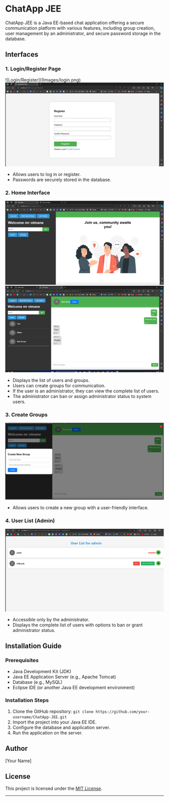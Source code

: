 # ChatApp JEE

ChatApp JEE is a Java EE-based chat application offering a secure communication platform with various features, including group creation, user management by an administrator, and secure password storage in the database.

## Interfaces

### 1. Login/Register Page

![Login/Register]((Images/login.png)
![Login/Register](Images/register.png)

- Allows users to log in or register.
- Passwords are securely stored in the database.

### 2. Home Interface

![Home](Images/home.png)
![Group Conversations](Images/converstions.png)

- Displays the list of users and groups.
- Users can create groups for communication.
- If the user is an administrator, they can view the complete list of users.
- The administrator can ban or assign administrator status to system users.

### 3. Create Groups

![Create Groups](Images/createGrp.png)

- Allows users to create a new group with a user-friendly interface.

### 4. User List (Admin)

![User List (Admin)](Images/list-users-admins.png)

- Accessible only by the administrator.
- Displays the complete list of users with options to ban or grant administrator status.

## Installation Guide

### Prerequisites

- Java Development Kit (JDK)
- Java EE Application Server (e.g., Apache Tomcat)
- Database (e.g., MySQL)
- Eclipse IDE (or another Java EE development environment)

### Installation Steps

1. Clone the GitHub repository: `git clone https://github.com/your-username/ChatApp-JEE.git`
2. Import the project into your Java EE IDE.
3. Configure the database and application server.
4. Run the application on the server.

## Author

[Your Name]

## License

This project is licensed under the [MIT License](LICENSE).

---
